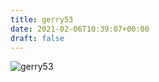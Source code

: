 ```yaml
---
title: gerry53
date: 2021-02-06T10:39:07+00:00
draft: false
---
```


![gerry53](/images/2016h.jpg)

